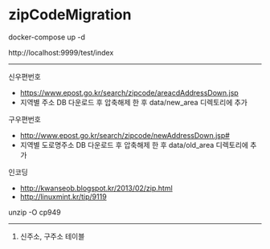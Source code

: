 # zipCodeMigration

docker-compose up -d

http://localhost:9999/test/index

------------------------------------------------------------------

신우편번호
- https://www.epost.go.kr/search/zipcode/areacdAddressDown.jsp
- 지역별 주소 DB 다운로드 후 압축해제 한 후 data/new_area 디렉토리에 추가

구우편번호
- http://www.epost.go.kr/search/zipcode/newAddressDown.jsp#
- 지역별 도로명주소 DB 다운로드 후 압축해제 한 후 data/old_area 디렉토리에 추가

인코딩
- http://kwanseob.blogspot.kr/2013/02/zip.html
- http://linuxmint.kr/tip/9119

unzip -O cp949 

------------------------------------------------------------------

1. 신주소, 구주소 테이블


